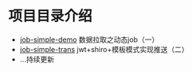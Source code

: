 # 项目目录介绍

 -  [job-simple-demo](https://blog.csdn.net/weixin_28727189/article/details/117390897) 数据拉取之动态job（一）
 -  [job-simple-trans](https://blog.csdn.net/weixin_28727189/article/details/117533778) jwt+shiro+模板模式实现推送（二）
 - ...持续更新
